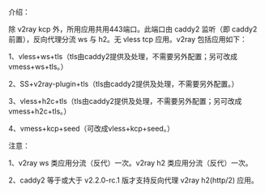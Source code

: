 介绍：

除 v2ray kcp 外，所用应用共用443端口。此端口由 caddy2 监听（即 caddy2 前置），反向代理分流 ws 与 h2。无 vless tcp 应用。v2ray 包括应用如下：

1、vless+ws+tls（tls由caddy2提供及处理，不需要另外配置；另可改成vmess+ws+tls。）

2、SS+v2ray-plugin+tls（tls由caddy2提供及处理，不需要另外配置。）

3、vless+h2c+tls（tls由caddy2提供及处理，不需要另外配置；另可改成vmess+h2c+tls。）

4、vmess+kcp+seed（可改成vless+kcp+seed。）

注意：

1、v2ray ws 类应用分流（反代）一次。v2ray h2 类应用分流（反代）一次。

2、caddy2 等于或大于 v2.2.0-rc.1 版才支持反向代理 v2ray h2(http/2) 应用。
